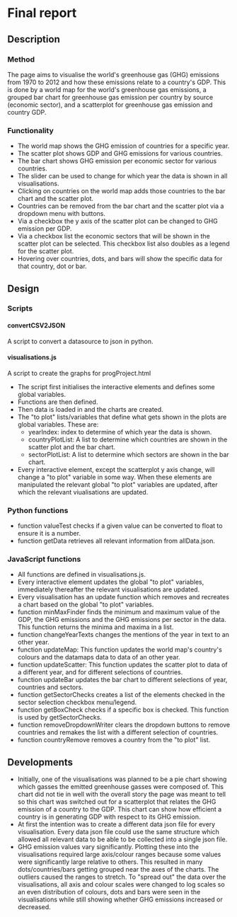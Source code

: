 # Final report
## Description
### Method
The page aims to visualise the world's greenhouse gas (GHG) emissions from 1970
to 2012 and how these emissions relate to a country's GDP. This is done by
a world map for the world's greenhouse gas emissions, a grouped bar chart for
greenhouse gas emission per country by source (economic sector), and a
scatterplot for greenhouse gas emission and country GDP.

### Functionality
- The world map shows the GHG emission of countries for a specific year.
- The scatter plot shows GDP and GHG emissions for various countries.
- The bar chart shows GHG emission per economic sector for various countries.
- The slider can be used to change for which year the data is shown in all
visualisations.
- Clicking on countries on the world map adds those countries to the bar chart
and the scatter plot.
- Countries can be removed from the bar chart and the scatter plot via a
dropdown menu with buttons.
- Via a checkbox the y axis of the scatter plot can be changed to GHG emission
per GDP.
- Via a checkbox list the economic sectors that will be shown in the scatter
plot can be selected. This checkbox list also doubles as a legend for the
scatter plot.
- Hovering over countries, dots, and bars will show the specific data for that
country, dot or bar.

## Design
### Scripts
#### convertCSV2JSON
A script to convert a datasource to json in python.

#### visualisations.js
A script to create the graphs for progProject.html
- The script first initialises the interactive elements and defines some
global variables.
- Functions are then defined.
- Then data is loaded in and the charts are created.
- The "to plot" lists/variables that define what gets shown in the plots are
global variables. These are:
  - yearIndex: index to determine of which year the data is shown.
  - countryPlotList: A list to determine which countries are shown in the
  scatter plot and the bar chart.
  - sectorPlotList: A list to determine which sectors are shown in the bar
  chart.
- Every interactive element, except the scatterplot y axis change, will change a
 "to plot" variable in some way. When these elements are manipulated the
relevant global "to plot" variables are updated, after which the relevant
viualisations are updated.

### Python functions
- function valueTest checks if a given value can be converted to float to ensure
it is a number.
- function getData retrieves all relevant information from allData.json.

### JavaScript functions
- All functions are defined in visualisations.js.
- Every interactive element updates the global "to plot" variables, immediately
thereafter the relevant visualisations are updated.
- Every visualisation has an update function which removes and recreates a chart
based on the global "to plot" variables.
- function minMaxFinder finds the minimum and maximum value of the GDP, the GHG
emissions and the GHG emissions per sector in the data. This function returns
the minima and maxima in a list.
- function changeYearTexts changes the mentions of the year in text to an other
year.
- function updateMap: This function updates the world map's country's colours
and the datamaps data to data of an other year.
- function updateScatter: This function updates the scatter plot to data
of a different year, and for different selections of countries.
- function updateBar updates the bar chart to different selections of year,
countries and sectors.
- function getSectorChecks creates a list of the elements checked in the sector
selection checkbox menu/legend.
- function getBoxCheck checks if a specific box is checked. This function is
used by getSectorChecks.
- function removeDropdownWriter clears the dropdown buttons to remove countries
and remakes the list with a different selection of countries.
- function countryRemove removes a country from the "to plot" list.

## Developments
- Initially, one of the visualisations was planned to be a pie chart showing
which gasses the emitted greenhouse gasses were composed of. This chart did not
tie in well with the overall story the page was meant to tell so this chart was
switched out for a scatterplot that relates the GHG emission of a country to
the GDP. This chart can show how efficient a country is in generating GDP with
respect to its GHG emission.
- At first the intention was to create a different data json file for every
visualisation. Every data json file could use the same structure which allowed
all relevant data to be able to be collected into a single json file.
- GHG emission values vary significantly. Plotting these into the visualisations
required large axis/colour ranges because some values were significantly large
relative to others. This resulted in many dots/countries/bars getting grouped
near the axes of the charts. The outliers caused the ranges to stretch.
To "spread out" the data over the visualisations, all axis and colour scales
were changed to log scales so an even distribution of colours, dots and bars
were seen in the visualisations while still showing whether GHG emissions
increased or decreased.
